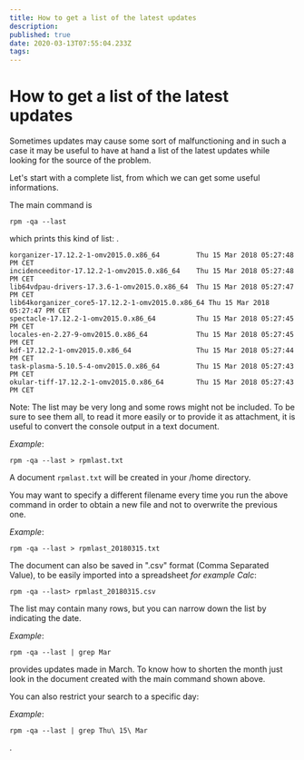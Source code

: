 ```yaml
---
title: How to get a list of the latest updates
description: 
published: true
date: 2020-03-13T07:55:04.233Z
tags: 
---
```


# How to get a list of the latest updates
Sometimes updates may cause some sort of malfunctioning and in such a case it may be useful to have at hand a list of the latest updates while looking for the source of the problem.

Let's start with a complete list, from which we can get some useful informations.

The main command is

```
rpm -qa --last
```

which prints this kind of list:
.

    korganizer-17.12.2-1-omv2015.0.x86_64         Thu 15 Mar 2018 05:27:48 PM CET
    incidenceeditor-17.12.2-1-omv2015.0.x86_64    Thu 15 Mar 2018 05:27:48 PM CET
    lib64vdpau-drivers-17.3.6-1-omv2015.0.x86_64  Thu 15 Mar 2018 05:27:47 PM CET
    lib64korganizer_core5-17.12.2-1-omv2015.0.x86_64 Thu 15 Mar 2018 05:27:47 PM CET
    spectacle-17.12.2-1-omv2015.0.x86_64          Thu 15 Mar 2018 05:27:45 PM CET
    locales-en-2.27-9-omv2015.0.x86_64            Thu 15 Mar 2018 05:27:45 PM CET
    kdf-17.12.2-1-omv2015.0.x86_64                Thu 15 Mar 2018 05:27:44 PM CET
    task-plasma-5.10.5-4-omv2015.0.x86_64         Thu 15 Mar 2018 05:27:43 PM CET
    okular-tiff-17.12.2-1-omv2015.0.x86_64        Thu 15 Mar 2018 05:27:43 PM CET


Note: The list may be very long and some rows might not be included.
To be sure to see them all, to read it more easily or to provide it as attachment, it is useful to convert the console output in a text document.

_Example_:
```
rpm -qa --last > rpmlast.txt
```
A document `rpmlast.txt` will be created in your /home directory.

You may want to specify a different filename every time you run the above command in order to obtain a new file and not to overwrite the previous one.

_Example_:
```
rpm -qa --last > rpmlast_20180315.txt
```

The document can also be saved in ".csv" format (Comma Separated Value), to be easily imported into a spreadsheet
_for example Calc_:

```
rpm -qa --last> rpmlast_20180315.csv
```

The list may contain many rows, but you can narrow down the list by indicating the date.

_Example_:
```
rpm -qa --last | grep Mar
``` 
provides updates made in March. To know how to shorten the month just look in the document created with the main command shown above.

You can also restrict your search to a specific day:

_Example_:
```
rpm -qa --last | grep Thu\ 15\ Mar
```

.